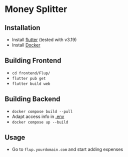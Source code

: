 # Money Splitter

## Installation

- Install [flutter](https://docs.flutter.dev/get-started/install) (tested with v3.19)
- Install [Docker](https://docs.docker.com/engine/install/)

## Building Frontend

- `cd frontend/Flup/`
- `flutter pub get`
- `flutter build web`

## Building Backend

- `docker compose build --pull`
- Adapt access info in [.env](.env)
- `docker compose up --build`

## Usage

- Go to `flup.yourdomain.com` and start adding expenses
